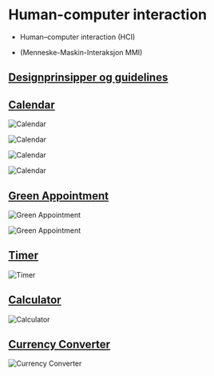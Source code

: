 Human-computer interaction
==========================

- Human–computer interaction (HCI) 

- (Menneske-Maskin-Interaksjon MMI)

[Designprinsipper og guidelines](designPriciples.md)
--

[Calendar](CalendarProgram/)
--
![Calendar](CalendarProgram/login.png)

![Calendar](CalendarProgram/registerfeedback.png)

![Calendar](CalendarProgram/addfeedback.png)

![Calendar](CalendarProgram/view.png)

[Green Appointment](GreenAppointment/)
--
![Green Appointment](GreenAppointment/GreenAppointment.png)

![Green Appointment](GreenAppointment/GreenAppointment6.png)


[Timer](timer/)
--
![Timer](timer/timer.png)

[Calculator](Calculator/)
--
![Calculator](Calculator/calculator.png)

[Currency Converter](currencyConverter/)
--
![Currency Converter](currencyConverter/currencyconverter2.png)
